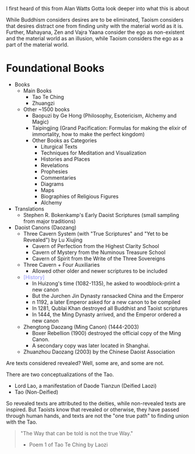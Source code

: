 I first heard of this from Alan Watts
Gotta look deeper into what this is about

While Buddhism considers desires are to be eliminated, Taoism considers that desires distract one from finding unity with the material world as it is. Further, Mahayana, Zen and Vajra Yaana consider the ego as non-existent and the material world as an illusion, while Taoism considers the ego as a part of the material world.
# Foundational Books
- Books
	- Main Books
		- Tao Te Ching
		- Zhuangzi
	- Other ~1500 books
		- Baopuzi by Ge Hong (Philosophy, Esotericism, Alchemy and Magic)
		- Taipingjing (Grand Pacification: Formulas for making the elixir of immortality, how to make the perfect kingdom)
		- Other Books as Categories
			- Liturgical Texts
			- Techniques for Meditation and Visualization
			- Histories and Places
			- Revelations
			- Prophesies
			- Commentaries
			- Diagrams
			- Maps
			- Biographies of Religious Figures
			- Alchemy
- Translations
	- Stephen R. Bokenkamp's Early Daoist Scriptures (small sampling from major traditions)
- Daoist Canons (Daozang)
	- Three Cavern System (with "True Scriptures" and "Yet to be Revealed") by Lu Xiujing
		- Cavern of Perfection from the Highest Clarity School
		- Cavern of Mystery from the Numinous Treasure School
		- Cavern of Spirit from the Write of the Three Sovereigns
	- Three Cavern + Four Auxiliaries
		- Allowed other older and newer scriptures to be included
	- <span style="color:#8c90f9">[History]</span>
		- In Huizong's time (1082-1135), he asked to woodblock-print a new canon
		- But the Jurchen Jin Dynasty ransacked China and the Emperor
		- n 1192, a later Emperor asked for a new canon to be compiled
		- In 1281, Qublai Khan destroyed all Buddhist and Taoist scriptures
		- In 1444, the Ming Dynasty arrived, and the Emperor ordered a new canon
	- Zhengtong Daozang (Ming Canon) (1444-2003)
		- Boxer Rebellion (1900) destroyed the official copy of the Ming Canon.
		- A secondary copy was later located in Shanghai.
	- Zhuanzhou Daozang (2003) by the Chinese Daoist Association

Are texts considered revealed? Well, some are, and some are not. 

There are two conceptualizations of the Tao.
- Lord Lao, a manifestation of Daode Tianzun (Deified Laozi)
- Tao (Non-Deified)

So revealed texts are attributed to the deities, while non-revealed texts are inspired. But Taoists know that revealed or otherwise, they have passed through human hands, and texts are not the "one true path" to finding union with the Tao.

> "The Way that can be told is not the true Way."
> - Poem 1 of Tao Te Ching by Laozi

